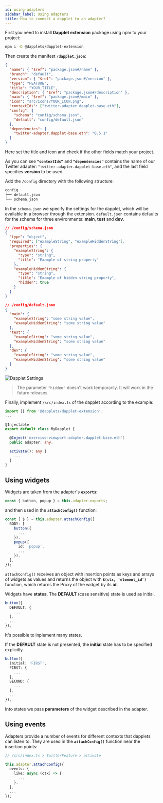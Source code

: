 ```yaml
---
id: using-adapters
sidebar_label: Using adapters
title: How to connect a dapplet to an adapter?
---
```


First you need to install **Dapplet extension** package using npm to your project:

```bash
npm i -D @dapplets/dapplet-extension
```

Then create the manifest **`/dapplet.json`**:

```json
{
  "name": { "$ref": "package.json#/name" },
  "branch": "default",
  "version": { "$ref": "package.json#/version" },
  "type": "FEATURE",
  "title": "YOUR_TITLE",
  "description": { "$ref": "package.json#/description" },
  "main": { "$ref": "package.json#/main" },
  "icon": "src/icons/YOUR_ICON.png",
  "contextIds": ["twitter-adapter.dapplet-base.eth"],
  "config": {
    "schema": "config/schema.json",
    "default": "config/default.json"
  },
  "dependencies": {
    "twitter-adapter.dapplet-base.eth": "0.5.1"
  }
}
```

Here set the title and icon and check if the other fields match your project.

As you can see **`"contextIds"`** and **`"dependencies"`** contains the name of our Twitter adapter: `"twitter-adapter.dapplet-base.eth"`, and the last field specifies **version** to be used.

Add the `/config` directory with the following structure:

```bash
config
├── default.json
└── schema.json
```

In the `schema.json` we specify the settings for the dapplet, which will be available in a browser through the extension. `default.json` contains defaults for the schema for three environments: **main**, **test** and **dev**.

```json
// /config/schema.json
{
  "type": "object",
  "required": ["exampleString", "exampleHiddenString"],
  "properties": {
    "exampleString": {
      "type": "string",
      "title": "Example of string property"
    },
    "exampleHiddenString": {
      "type": "string",
      "title": "Example of hidden string property",
      "hidden": true
    }
  }
}
```

```json
// /config/default.json
{
  "main": {
    "exampleString": "some string value",
    "exampleHiddenString": "some string value"
  },
  "test": {
    "exampleString": "some string value",
    "exampleHiddenString": "some string value"
  },
  "dev": {
    "exampleString": "some string value",
    "exampleHiddenString": "some string value"
  }
}
```

![Dapplet Settings](/img/a_twitter_1.jpg)

> The parameter `"hidden"` doesn't work temporarily. It will work in the future releases.

Finally, implement `/src/index.ts` of the dapplet according to the example:

```ts
import {} from '@dapplets/dapplet-extension';
...

@Injectable
export default class MyDapplet {

  @Inject('exercise-viewport-adapter.dapplet-base.eth')
  public adapter: any;

  activate(): any {
    ...
  }
}
```

## Using widgets

Widgets are taken from the adapter's **`exports`**:

```ts
const { button, popup } = this.adapter.exports;
```

and then used in the **`attachConfig()`** function:

```ts
const { $ } = this.adapter.attachConfig({
  BODY: [
    button({
      ...
    }),
    popup({
      id: 'popup',
      ...
    }),
  ],
});
```

`attachConfig()` receives an object with insertion points as keys and arrays of widgets as values
and returns the object with **`$(ctx, 'element_id')`** function,
which returns the Proxy of the widget by its **id**.

Widgets have **states**. The **DEFAULT** (case sensitive) state is used as initial.

```ts
button({
  DEFAULT: {
    ...
  },
  ...
}),
```

It's possible to inplement many states.

If the **DEFAULT** state is not presented, the **initial** state has to be specified explicitly.

```ts
button({
  initial: 'FIRST',
  FIRST: {
    ...
  },
  SECOND: {
    ...
  },
  ...
}),
```

Into states we pass **parameters** of the widget described in the adapter.

## Using events

Adapters provide a number of events for different contexts that dapplets can listen to.
They are used in the **`attachConfig()`** function near the insertion points:

```ts
// /src/index.ts > TwitterFeature > activate

this.adapter.attachConfig({
  events: {
    like: async (ctx) => {
      ...
    },
  },
  ...
});
```
